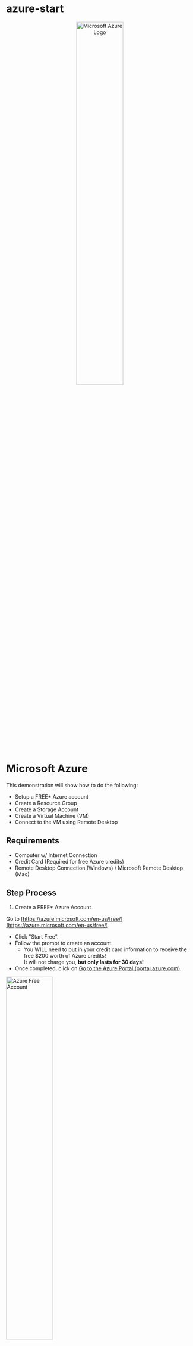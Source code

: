 # azure-start
<p align="center">
<img src="https://i.imgur.com/1DDZ4Ui.png" height="50%" width="50%" alt="Microsoft Azure Logo"/>
</p>
<p align="justify">
<h1>Microsoft Azure</h1>

This demonstration will show how to do the following:
  - Setup a FREE* Azure account
  - Create a Resource Group
  - Create a Storage Account
  - Create a Virtual Machine (VM)
  - Connect to the VM using Remote Desktop

<h2>Requirements</h2>

 - Computer w/ Internet Connection
 - Credit Card (Required for free Azure credits)
 - Remote Desktop Connection (Windows) / Microsoft Remote Desktop (Mac)

<h2>Step Process</h2>

1) Create a FREE* Azure Account</h3>

Go to [https://azure.microsoft.com/en-us/free/](https://azure.microsoft.com/en-us/free/)
- Click "Start Free".
- Follow the prompt to create an account.
  - You WILL need to put in your credit card information to receive the free $200 worth of Azure credits!
    <div> It will not charge you, <b>but only lasts for 30 days!</b>
- Once completed, click on <a href="https://portal.azure.com/">Go to the Azure Portal (portal.azure.com)</a>.

<img src="https://i.imgur.com/FklBT6F.jpg" height="50%" width="50%" alt="Azure Free Account"/>

2) Create a Resource Group

 - In the Search Box at the top header, type and select "Resource groups"
 - If "Resource groups" is already listed on the front page, then you can simply click on it, rather than manually searching.

<img src="https://i.imgur.com/gza489d.jpg" height="50%" width="50%" alt="Azure Step 2-1"/>

- Click "Create" on the top left menu, OR simply press "Create resource group" in the center box (assuming you don't have one yet).

<img src="https://i.imgur.com/5Jo1cEg.jpg" height="50%" width="50%" alt="Azure Step 2-2"/>

 - Name your "Resource group" to whatever you want (for this example i am using RG-01).
 - Change the "Region" to a location that is closest to you (for this example uses (US) West US 3)
 - Skip everything else and click "Review + Create" on the lower left, which you should have "Validation passed" on the next page.
 - Click "Create"

<img src="https://i.imgur.com/eXw16Ga.png.png" height="50%" width="50%" alt="Disk Sanitization Steps"/>

<img src="https://i.imgur.com/JiGaNQS.png.png" height="50%" width="50%" alt="Disk Sanitization Steps"/>

3) Create a Storage Account

 - In the Search Box at the top header, type and select "Storage accounts".
 - If "Storage accounts" is already listed on the front page, then you can simply click on it, rather than manually searching.

<img src="https://i.imgur.com/6Z51Uld.png.png" height="50%" width="50%" alt="Disk Sanitization Steps"/>

 - Click on "Create Storage account".

<img src="https://i.imgur.com/pY1QkBp.png.png" height="50%" width="50%" alt="Disk Sanitization Steps"/>

 - Use the same resource group that was just created (for this example use RG-01).
 - Create a unique name for the storage account that hasn't already been taken (for this example use labsaname).
 - Choose the same region (this example use (US) West US 3).
 - Skip everything else and click "Review", then "Create".

<img src="https://i.imgur.com/uhzsXAJ.png.png" height="50%" width="50%" alt="Disk Sanitization Steps"/>

<img src="https://i.imgur.com/6Yoibis.png.png" height="50%" width="50%" alt="Disk Sanitization Steps"/>

4) Creating a Virtual Machine

 - In the Search Box at the top header, type and select "Virtual machines"
 - If "Virtual machines" is already listed on the front page, then you can simply click on it, rather than manually searching.

<img src="https://i.imgur.com/vv4dvFh.png.png" height="50%" width="50%" alt="Disk Sanitization Steps"/>

 - Click "Create", then select "Azure Virtual Machine"

<img src="https://i.imgur.com/lmEIHGq.png.png" height="50%" width="50%" alt="Disk Sanitization Steps"/>

  - Use the same resource group (for this example use RG-01).
  - Name your virtual machine however you want (for this example use VM1).
  - Use the same region (for this example use (US) West US 3).
  - Choose your "Image" (for this example use Windows 10 Pro, version 22H2 - x64 Gen2).
  - Choose a "Size" (for this example use Standard_E2s_v3 - 2 vcpus, 16 GiB memory).
  - Create any username and password of your choice (for this example use the username: labuser).
  - Check the "Licensing" checkbox.
  - Click "Review + create".
   
    - Once validation passed, click "Create".

<img src="https://i.imgur.com/6kpfbT9.png.png" height="50%" width="50%" alt="Disk Sanitization Steps"/>

<img src="https://i.imgur.com/oI9c0ZD.png.png" height="50%" width="50%" alt="Disk Sanitization Steps"/>

<img src="https://i.imgur.com/thpxToh.png.png" height="50%" width="50%" alt="Disk Sanitization Steps"/>

5) Connect to the Virtual Machine via Remote Desktop

 - Go to your Virtual Machine that was just created and COPY the public IP address (located on the right side).

<img src="https://i.imgur.com/gOV25tN.png.png" height="50%" width="50%" alt="Disk Sanitization Steps"/>

 - Press the Windows Key (or Start Button), type and select "Remote Desktop Connection".
 - Input the virtual machine's Public IP Address and click Connect.
 - Enter the username and password from Step 4 above, then click OK.

<img src="https://i.imgur.com/uZV87aH.png.png" height="50%" width="50%" alt="Disk Sanitization Steps"/>

 - A prompt will appear about the identity cannot be verified; just press "YES".

<img src="https://i.imgur.com/vSfMzLC.png.png" height="50%" width="50%" alt="Disk Sanitization Steps"/>

 - Toggle any settings you want, then click "Accept".( for the purpose of this i am toggling all off)

<img src="https://i.imgur.com/0lvbSip.png.png" height="50%" width="50%" alt="Disk Sanitization Steps"/>

- CONGRATULATIONS! You have created your first virtual machine within Azure!

<img src="https://i.imgur.com/h3w6mmC.png.png" height="50%" width="50%" alt="Disk Sanitization Steps"/>

 - Delete Resource Group for now to save credits in Azure 

